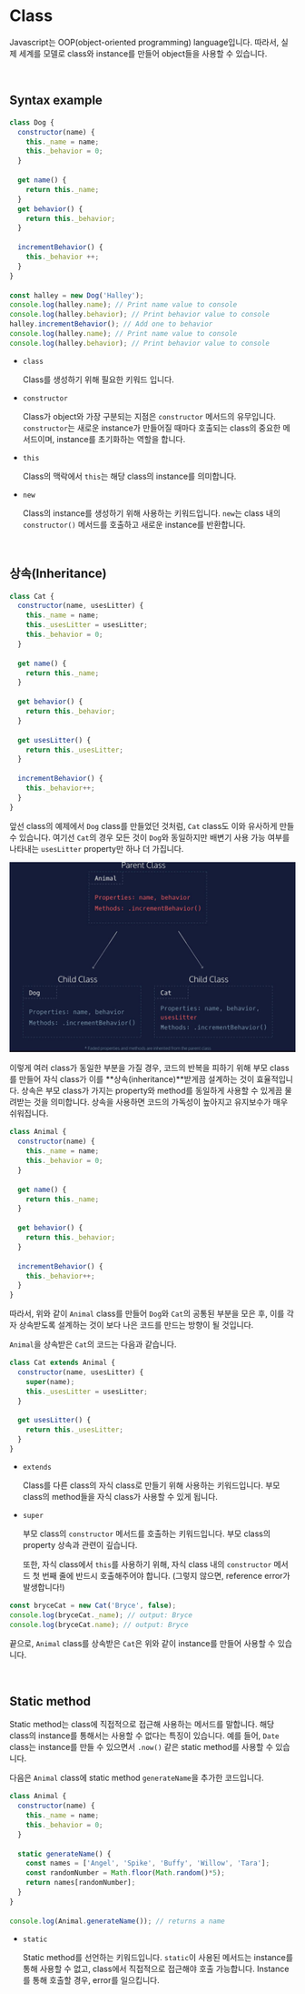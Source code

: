 # Class

Javascript는 OOP(object-oriented programming) language입니다. 따라서, 실제 세계를 모델로 class와 instance를 만들어 object들을 사용할 수 있습니다.

​    

## Syntax example

```javascript
class Dog {
  constructor(name) {
    this._name = name;
    this._behavior = 0;
  }

  get name() {
    return this._name;
  }
  get behavior() {
    return this._behavior;
  }   

  incrementBehavior() {
    this._behavior ++;
  }
}

const halley = new Dog('Halley');
console.log(halley.name); // Print name value to console
console.log(halley.behavior); // Print behavior value to console
halley.incrementBehavior(); // Add one to behavior
console.log(halley.name); // Print name value to console
console.log(halley.behavior); // Print behavior value to console
```

* `class`

  Class를 생성하기 위해 필요한 키워드 입니다.

* `constructor`

  Class가 object와 가장 구분되는 지점은 `constructor` 메서드의 유무입니다. `constructor`는 새로운 instance가 만들어질 때마다 호출되는 class의 중요한 메서드이며, instance를 초기화하는 역할을 합니다.

* `this`

  Class의 맥락에서 `this`는 해당 class의 instance를 의미합니다.

* `new`

  Class의 instance를 생성하기 위해 사용하는 키워드입니다. `new`는 class 내의 `constructor()` 메서드를 호출하고 새로운 instance를 반환합니다.

​    

## 상속(Inheritance)

```javascript
class Cat {
  constructor(name, usesLitter) {
    this._name = name;
    this._usesLitter = usesLitter;
    this._behavior = 0;
  }
 
  get name() {
    return this._name;
  }
 
  get behavior() {
    return this._behavior;
  }
 
  get usesLitter() {
    return this._usesLitter;
  }
 
  incrementBehavior() {
    this._behavior++;
  }
}
```

앞선 class의 예제에서 `Dog` class를 만들었던 것처럼, `Cat` class도 이와 유사하게 만들 수 있습니다. 여기선 `Cat`의 경우 모든 것이 `Dog`와 동일하지만 배변기 사용 가능 여부를 나타내는 `usesLitter` property만 하나 더 가집니다.

![inheritance](../image/javascript_img/inheritance.JPG)

이렇게 여러 class가 동일한 부분을 가질 경우, 코드의 반복을 피하기 위해 부모 class를 만들어 자식 class가 이를 **상속(inheritance)**받게끔 설계하는 것이 효율적입니다. 상속은 부모 class가 가지는 property와 method를 동일하게 사용할 수 있게끔 물려받는 것을 의미합니다. 상속을 사용하면 코드의 가독성이 높아지고 유지보수가 매우 쉬워집니다.

```javascript
class Animal {
  constructor(name) {
    this._name = name;
    this._behavior = 0;
  }
 
  get name() {
    return this._name;
  }
 
  get behavior() {
    return this._behavior;
  }   
 
  incrementBehavior() {
    this._behavior++;
  }
} 
```

따라서, 위와 같이 `Animal` class를 만들어 `Dog`와 `Cat`의 공통된 부분을 모은 후, 이를 각자 상속받도록 설계하는 것이 보다 나은 코드를 만드는 방향이 될 것입니다.

`Animal`을 상속받은 `Cat`의 코드는 다음과 같습니다. 

```javascript
class Cat extends Animal {
  constructor(name, usesLitter) {
    super(name);
    this._usesLitter = usesLitter;
  }
  
  get usesLitter() {
    return this._usesLitter;
  }
}
```

* `extends`

  Class를 다른 class의 자식 class로 만들기 위해 사용하는 키워드입니다. 부모 class의 method들을 자식 class가 사용할 수 있게 됩니다.

* `super`

  부모 class의 `constructor` 메서드를 호출하는 키워드입니다. 부모 class의 property 상속과 관련이 깊습니다.

  또한, 자식 class에서 `this`를 사용하기 위해, 자식 class 내의 `constructor` 메서드 첫 번째 줄에 반드시 호출해주어야 합니다. (그렇지 않으면, reference error가 발생합니다!)

```javascript
const bryceCat = new Cat('Bryce', false); 
console.log(bryceCat._name); // output: Bryce
console.log(bryceCat.name); // output: Bryce
```

끝으로, `Animal` class를 상속받은 `Cat`은 위와 같이 instance를 만들어 사용할 수 있습니다.

​    

## Static method

Static method는 class에 직접적으로 접근해 사용하는 메서드를 말합니다. 해당 class의 instance를 통해서는 사용할 수 없다는 특징이 있습니다. 예를 들어, `Date` class는 instance를 만들 수 있으면서 `.now()` 같은 static method를 사용할 수 있습니다.

다음은 `Animal` class에 static method `generateName`을 추가한 코드입니다.

```javascript
class Animal {
  constructor(name) {
    this._name = name;
    this._behavior = 0;
  }
 
  static generateName() {
    const names = ['Angel', 'Spike', 'Buffy', 'Willow', 'Tara'];
    const randomNumber = Math.floor(Math.random()*5);
    return names[randomNumber];
  }
} 

console.log(Animal.generateName()); // returns a name
```

* `static`

  Static method를 선언하는 키워드입니다. `static`이 사용된 메서드는 instance를 통해 사용할 수 없고, class에서 직접적으로 접근해야 호출 가능합니다. Instance를 통해 호출할 경우, error를 일으킵니다.